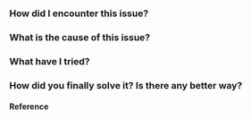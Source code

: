 ### How did I encounter this issue?

### What is the cause of this issue?

### What have I tried?

### How did you finally solve it? Is there any better way?

#### Reference